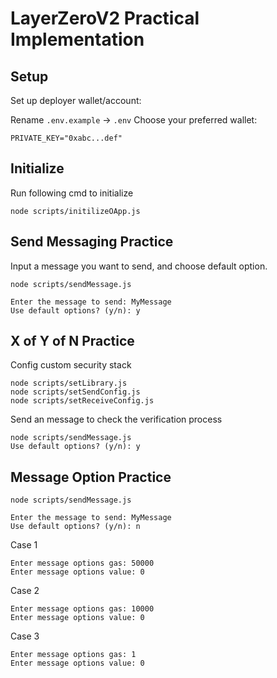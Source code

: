 # LayerZeroV2 Practical Implementation
## Setup

Set up deployer wallet/account:

Rename `.env.example` -> `.env` 
Choose your preferred wallet:

```
PRIVATE_KEY="0xabc...def"
```
## Initialize
Run following cmd to initialize

```
node scripts/initilizeOApp.js
```

## Send Messaging Practice
Input a message you want to send, and choose default option.

```
node scripts/sendMessage.js
```

```
Enter the message to send: MyMessage
Use default options? (y/n): y
```

## X of Y of N Practice

Config custom security stack
```
node scripts/setLibrary.js
node scripts/setSendConfig.js
node scripts/setReceiveConfig.js
```

Send an message to check the verification process
```
node scripts/sendMessage.js
Use default options? (y/n): y
```

## Message Option Practice
```
node scripts/sendMessage.js
```

```
Enter the message to send: MyMessage
Use default options? (y/n): n
```
Case 1
```
Enter message options gas: 50000
Enter message options value: 0
```
Case 2
```
Enter message options gas: 10000
Enter message options value: 0
```
Case 3
```
Enter message options gas: 1
Enter message options value: 0
```